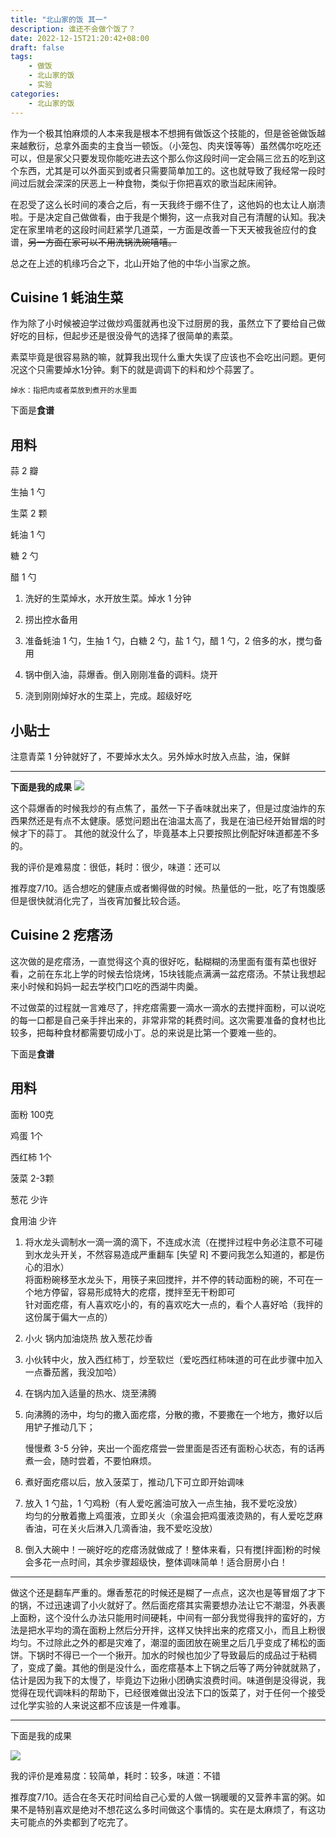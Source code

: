 ```yaml
---
title: "北山家的饭 其一"
description: 谁还不会做个饭了？
date: 2022-12-15T21:20:42+08:00
draft: false 
tags: 
    - 做饭
    - 北山家的饭
    - 实验
categories: 
    - 北山家的饭
---
```


作为一个极其怕麻烦的人本来我是根本不想拥有做饭这个技能的，但是爸爸做饭越来越敷衍，总拿外面卖的主食当一顿饭。（小笼包、肉夹馍等等）虽然偶尔吃吃还可以，但是家父只要发现你能吃进去这个那么你这段时间一定会隔三岔五的吃到这个东西，尤其是可以外面买到或者只需要简单加工的。这也就导致了我经常一段时间过后就会深深的厌恶上一种食物，类似于你把喜欢的歌当起床闹钟。

在忍受了这么长时间的凑合之后，有一天我终于绷不住了，这他妈的也太让人崩溃啦。于是决定自己做做看，由于我是个懒狗，这一点我对自己有清醒的认知。我决定在家里啃老的这段时间赶紧学几道菜，一方面是改善一下天天被我爸应付的食谱，~~另一方面在家可以不用洗锅洗碗嘻嘻。~~

总之在上述的机缘巧合之下，北山开始了他的中华小当家之旅。

## Cuisine 1 蚝油生菜

作为除了小时候被迫学过做炒鸡蛋就再也没下过厨房的我，虽然立下了要给自己做好吃的目标，但起步还是很没骨气的选择了很简单的素菜。

素菜毕竟是很容易熟的嘛，就算我出现什么重大失误了应该也不会吃出问题。更何况这个只需要焯水1分钟。剩下的就是调调下的料和炒个蒜罢了。

`焯水：指把肉或者菜放到煮开的水里面`

下面是**食谱**


## 用料  
蒜 2 瓣

生抽 1 勺

生菜 2 颗

蚝油 1 勺

糖 2 勺

醋 1 勺

1.  洗好的生菜焯水，水开放生菜。焯水 1 分钟
    
2.  捞出控水备用
    
3.  准备蚝油 1 勺，生抽 1 勺，白糖 2 勺，盐 1 勺，醋 1 勺，2 倍多的水，搅匀备用
    
4.  锅中倒入油，蒜爆香。倒入刚刚准备的调料。烧开
    
5.  浇到刚刚焯好水的生菜上，完成。超级好吃
    

## 小贴士

注意青菜 1 分钟就好了，不要焯水太久。另外焯水时放入点盐，油，保鲜


--------------------------------------------------------------------
**下面是我的成果**
![](https://s2.loli.net/2022/12/15/rwHZnvGjpSbK3C6.jpg)


这个蒜爆香的时候我炒的有点焦了，虽然一下子香味就出来了，但是过度油炸的东西果然还是有点不太健康。感觉问题出在油温太高了，我是在油已经开始冒烟的时候才下的蒜丁。
其他的就没什么了，毕竟基本上只要按照比例配好味道都差不多的。

我的评价是难易度：很低，耗时：很少，味道：还可以

推荐度7/10。适合想吃的健康点或者懒得做的时候。热量低的一批，吃了有饱腹感但是很快就消化完了，当夜宵加餐比较合适。

## Cuisine 2 疙瘩汤

这次做的是疙瘩汤，一直觉得这个真的很好吃，黏糊糊的汤里面有蛋有菜也很好看，之前在东北上学的时候去恰烧烤，15块钱能点满满一盆疙瘩汤。不禁让我想起来小时候和妈妈一起去学校门口吃的西湖牛肉羹。

不过做菜的过程就一言难尽了，拌疙瘩需要一滴水一滴水的去搅拌面粉，可以说吃的每一口都是自己亲手拌出来的，非常非常的耗费时间。这次需要准备的食材也比较多，把每种食材都需要切成小丁。总的来说是比第一个要难一些的。

下面是**食谱**

## 用料  
面粉 100克

鸡蛋 1个

西红柿 1个

菠菜 2-3颗

葱花 少许

食用油 少许
  
1.  将水龙头调制水一滴一滴的滴下，不连成水流（在搅拌过程中务必注意不可碰到水龙头开关，不然容易造成严重翻车 [失望 R] 不要问我怎么知道的，都是伤心的泪水）  
    将面粉碗移至水龙头下，用筷子来回搅拌，并不停的转动面粉的碗，不可在一个地方停留，容易形成特大的疙瘩，搅拌至无干粉即可  
    针对面疙瘩，有人喜欢吃小的，有的喜欢吃大一点的，看个人喜好哈（我拌的这份属于偏大一点的）
    
2.  小火 锅内加油烧热 放入葱花炒香
    
3.  小伙转中火，放入西红柿丁，炒至软烂（爱吃西红柿味道的可在此步骤中加入一点番茄酱，我没加哈）
    
4.  在锅内加入适量的热水、烧至沸腾
    
5.  向沸腾的汤中，均匀的撒入面疙瘩，分散的撒，不要撒在一个地方，撒好以后用铲子推动几下；
    
    慢慢煮 3-5 分钟，夹出一个面疙瘩尝一尝里面是否还有面粉心状态，有的话再煮一会，随时尝着，不要怕麻烦。
    
6.  煮好面疙瘩以后，放入菠菜丁，推动几下可立即开始调味
    
7.  放入 1 勺盐，1 勺鸡粉（有人爱吃酱油可放入一点生抽，我不爱吃没放）  
    均匀的分散着撒上鸡蛋液，立即关火（余温会把鸡蛋液烫熟的，有人爱吃芝麻香油，可在关火后淋入几滴香油，我不爱吃没放）
    
8.  倒入大碗中！一碗好吃的疙瘩汤就做成了！整体来看，只有搅[拌面]粉的时候会多花一点时间，其余步骤超级快，整体调味简单！适合厨房小白！
    

-------------------------------

做这个还是翻车严重的。爆香葱花的时候还是糊了一点点，这次也是等冒烟了才下的锅，不过迅速调了小火就好了。然后面疙瘩其实需要想办法让它不潮湿，外表裹上面粉，这个没什么办法只能用时间硬耗，中间有一部分我觉得我拌的蛮好的，方法是把水平均的滴在面粉上然后分开拌，这样又快拌出来的疙瘩又小，而且上粉很均匀。不过除此之外的都是灾难了，潮湿的面团放在碗里之后几乎变成了稀松的面饼。下锅时不得已一个一个揪开。加水的时候也加少了导致最后的成品过于粘稠了，变成了羹。其他的倒是没什么，面疙瘩基本上下锅之后等了两分钟就就熟了，估计是因为我下的太慢了，毕竟边下边揪小团确实浪费时间。味道倒是没得说，我觉得在现代调味料的帮助下，已经很难做出没法下口的饭菜了，对于任何一个接受过化学实验的人来说这都不应该是一件难事。

-------------------------------
下面是我的成果

![](https://s2.loli.net/2022/12/15/XPjAJym4LbOSv3t.jpg)


我的评价是难易度：较简单，耗时：较多，味道：不错

推荐度7/10。适合在冬天花时间给自己心爱的人做一锅暖暖的又营养丰富的粥。如果不是特别喜欢是绝对不想花这么多时间做这个事情的。实在是太麻烦了，有这功夫可能点的外卖都到了吃完了。


